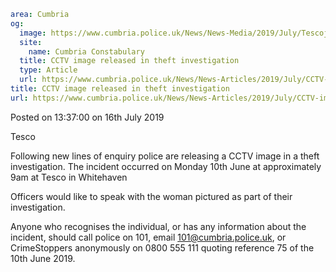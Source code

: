```yaml
area: Cumbria
og:
  image: https://www.cumbria.police.uk/News/News-Media/2019/July/Tescojpg.jpg
  site:
    name: Cumbria Constabulary
  title: CCTV image released in theft investigation
  type: Article
  url: https://www.cumbria.police.uk/News/News-Articles/2019/July/CCTV-image-released-in-theft-investigation.aspx
title: CCTV image released in theft investigation
url: https://www.cumbria.police.uk/News/News-Articles/2019/July/CCTV-image-released-in-theft-investigation.aspx
```

Posted on 13:37:00 on 16th July 2019

Tesco

Following new lines of enquiry police are releasing a CCTV image in a theft investigation. The incident occurred on Monday 10th June at approximately 9am at Tesco in Whitehaven

Officers would like to speak with the woman pictured as part of their investigation.

Anyone who recognises the individual, or has any information about the incident, should call police on 101, email 101@cumbria.police.uk, or CrimeStoppers anonymously on 0800 555 111 quoting reference 75 of the 10th June 2019.
